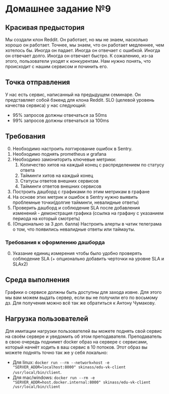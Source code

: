 # Домашнее задание №9

## Красивая предыстория

Мы создали клон Reddit. Он работает, но мы не знаем, насколько хорошо он работает.
Точнее, мы знаем, что он работает медленнее, чем хотелось бы. Иногда он падает. Иногда
он отвечает с ошибкой. Иногда он отвечает долго. Иногда он отвечает быстро.
К сожалению, из-за этого, пользователи уходят к конкурентам. Нам нужно
понять, что происходит с нашим сервисом и починить его.

## Точка отправления

У нас есть сервис, написанный на предыдущем семинаре. Он представляет собой бэкенд для клона Reddit.
SLO (целевой уровень качества сервиса) у нас следующий:
- 95% запросов должны отвечаться за 50ms
- 99% запросов должны отвечаться за 100ms

## Требования

0. Необходимо настроить логгирование ошибок в Sentry.
1. Необходимо поднять prometheus и grafana
2. Необходимо замониторить ключевые метрики:
   1. Количество хитов на каждый конец с распределением по статусу ответа
   2. Тайминги хитов на каждый конец
   3. Статусы ответов внешних сервисов
   4. Тайминги ответов внешних сервисов
3. Построить дашборд с графиками по этим метрикам в графане
4. На основе этих метрик и ошибок в Sentry нужно выявить проблемные точки(долгие тайминги, невалидные ответы)
5. Проверить дашборд и соблюдение SLA после добавления изменений - демонстрация графика (ссылка на графану с указанием периода на который смотреть)
6. (Опционально за 3 доп. балла) Настроить алерты в чатик телеграма о том, что появились невалидные ответы или таймауты.

### Требования к оформлению дашборда
0. Указание единиц измерения чтобы было удобно проверять соблюдение SLA (+ опционально добавить черточки на уровне SLA и SLAx2)

## Среда выполнения

Графики о сервисе должны быть доступны для захода извне. Для
этого мы вам можем выдать сервер, если вы не получили его
по восьмому дз. Для получения можно всё так же обратиться к
Антону Чумакову.

## Нагрузка пользователей

Для имитации нагрузки пользователей вы можете поднять свой сервис
на своём сервере и уведомить об этом преподавателя. Преподаватель в свою
очередь поднимет docker образ на сервере с сервисами, который начнёт ходить
в ваш сервис в 10 потоков. Этот образ вы можете поднять точно так же у себя
локально:

- Для linux: `docker run --rm --network=host -e "SERVER_ADDR=localhost:8000" skinass/edu-vk-client /usr/local/bin/client`.
- Для mac/windows: `docker run --rm -e "SERVER_ADDR=host.docker.internal:8000" skinass/edu-vk-client /usr/local/bin/client`
